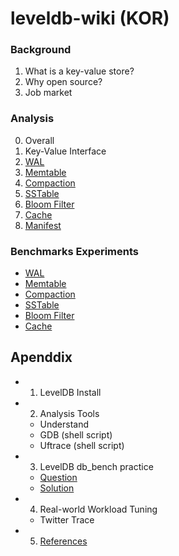 # leveldb-wiki (KOR)

### Background
1. What is a key-value store?
2. Why open source?
3. Job market

### Analysis
0. Overall
1. Key-Value Interface
2. [WAL](./analysis/wal.md)
3. [Memtable](./analysis/memtable.md)
4. [Compaction](./analysis/compaction.md)
5. [SSTable](./analysis/sstable.md)
6. [Bloom Filter](./analysis/bloomfilter.md)
7. [Cache](./analysis/cache.md)
8. [Manifest](./analysis/manifest.md)

### Benchmarks Experiments
- [WAL](./benchmarks/wal.md)
- [Memtable](./benchmarks/memtable.md)
- [Compaction](./benchmarks/compaction.md)
- [SSTable](./benchmarks/sstable.md)
- [Bloom Filter](./benchmarks/bloomfilter.md)
- [Cache](./benchmarks/cache.md)

## Apenddix
* 1. LevelDB Install
* 2. Analysis Tools
    * Understand
    * GDB (shell script)
    * Uftrace (shell script)
* 3. LevelDB db_bench practice
    * [Question](https://github.com/DKU-StarLab/leveldb-study/issues/6)
    * [Solution](https://github.com/DKU-StarLab/leveldb-study/blob/main/introduction/homework_solution.md)
* 4. Real-world Workload Tuning
    - Twitter Trace
* 5. [References](./references.md)
